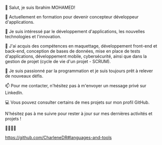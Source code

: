 👋 Salut, je suis Ibrahim MOHAMED!

🔭 Actuellement en formation pour devenir concepteur développeur d'applications.

👀 Je suis intéressé par le développement d'applications, les nouvelles technologies et l'innovation.

🌱 J'ai acquis des compétences en maquettage, développement front-end et back-end, conception de bases de données, mise en place de tests d'applications, développement mobile, cybersécurité, ainsi que dans la gestion de projet (cycle de vie d'un projet - SCRUM).

💞️ Je suis passionné par la programmation et je suis toujours prêt à relever de nouveaux défis.

📫 Pour me contacter, n'hésitez pas à m'envoyer un message privé sur LinkedIn.

💻 Vous pouvez consulter certains de mes projets sur mon profil GitHub.

N'hésitez pas à me suivre pour rester à jour sur mes dernières activités et projets !

👨‍💻🚀🌟

https://github.com/CharleneDR#languages-and-tools
